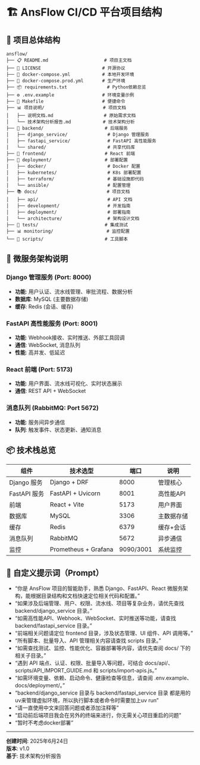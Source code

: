 # 🏗️ AnsFlow CI/CD 平台项目结构

## 📁 项目总体结构

```
ansflow/
├── 📋 README.md                     # 项目主文档
├── 📄 LICENSE                       # 开源协议
├── 🐳 docker-compose.yml            # 本地开发环境
├── 🐳 docker-compose.prod.yml       # 生产环境
├── 📦 requirements.txt               # Python依赖总览
├── ⚙️ .env.example                  # 环境变量示例
├── 🚀 Makefile                      # 便捷命令
├── 📊 项目说明/                      # 项目文档
│   ├── 说明文档.md                   # 原始需求文档
│   └── 技术架构分析报告.md            # 技术架构分析
├── 🔧 backend/                       # 后端服务
│   ├── django_service/               # Django 管理服务
│   ├── fastapi_service/              # FastAPI 高性能服务
│   └── shared/                       # 共享代码库
├── 🎨 frontend/                      # React 前端
├── 🚀 deployment/                    # 部署配置
│   ├── docker/                       # Docker 配置
│   ├── kubernetes/                   # K8s 部署配置
│   ├── terraform/                    # 基础设施即代码
│   └── ansible/                      # 配置管理
├── 📚 docs/                          # 项目文档
│   ├── api/                          # API 文档
│   ├── development/                  # 开发指南
│   ├── deployment/                   # 部署指南
│   └── architecture/                 # 架构设计文档
├── 🧪 tests/                         # 集成测试
├── 📊 monitoring/                    # 监控配置
└── 🔧 scripts/                       # 工具脚本
```

## 🎯 微服务架构说明

### Django 管理服务 (Port: 8000)
- **功能**: 用户认证、流水线管理、审批流程、数据分析
- **数据库**: MySQL (主要数据存储)
- **缓存**: Redis (会话、缓存)

### FastAPI 高性能服务 (Port: 8001)
- **功能**: Webhook接收、实时推送、外部工具回调
- **通信**: WebSocket, 消息队列
- **性能**: 高并发、低延迟

### React 前端 (Port: 5173)
- **功能**: 用户界面、流水线可视化、实时状态展示
- **通信**: REST API + WebSocket

### 消息队列 (RabbitMQ: Port 5672)
- **功能**: 服务间异步通信
- **队列**: 触发事件、状态更新、通知消息



## 📦 技术栈总览

| 组件 | 技术选型 | 端口 | 说明 |
|------|----------|------|------|
| Django 服务 | Django + DRF | 8000 | 管理核心 |
| FastAPI 服务 | FastAPI + Uvicorn | 8001 | 高性能API |
| 前端 | React + Vite | 5173 | 用户界面 |
| 数据库 | MySQL | 3306 | 主数据存储 |
| 缓存 | Redis | 6379 | 缓存+会话 |
| 消息队列 | RabbitMQ | 5672 | 异步通信 |
| 监控 | Prometheus + Grafana | 9090/3001 | 系统监控 |

## 🤖 自定义提示词（Prompt）

- “你是 AnsFlow 项目的智能助手，熟悉 Django、FastAPI、React 微服务架构，能根据目录结构和文档快速定位相关代码和配置。”
- “如果涉及后端管理、用户、权限、流水线、项目等复杂业务，请优先查找 backend/django_service 目录。”
- “如需高性能API、Webhook、WebSocket、实时推送等功能，请查找 backend/fastapi_service 目录。”
- “前端相关问题请定位 frontend 目录，涉及状态管理、UI 组件、API 调用等。”
- “所有脚本、批量导入、API 管理相关内容请查找 scripts 目录。”
- “如需查找测试、监控、性能优化、容器部署等内容，请优先查阅 docs/ 下的相关子目录。”
- “遇到 API 端点、认证、权限、批量导入等问题，可结合 docs/api/、scripts/API_IMPORT_GUIDE.md 和 scripts/import-apis.js。”
- “如需环境变量、依赖、启动命令、健康检查等信息，请查阅 .env.example、docs/deployment/。”
- “backend/django_service 目录与 backend/fastapi_service 目录 都是用的uv来管理虚拟环境，所以执行脚本或者命令时需要加上uv run”
- “请一直使用中文来回答问题或者添加注释等”
- “启动前后端项目我会在另外的终端来进行，你无需关心项目重启的问题”
- “暂时不考虑docker部署”
---

**创建时间**: 2025年6月24日  
**版本**: v1.0  
**基于**: 技术架构分析报告
